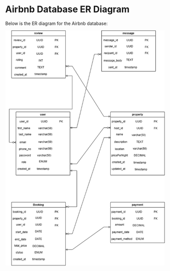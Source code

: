# Airbnb Database ER Diagram

Below is the ER diagram for the Airbnb database:

![Airbnb ER Diagram](ER_Diagram.png)
